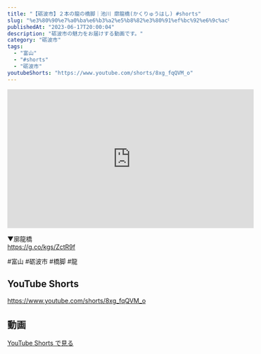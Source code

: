 ```yaml
---
title: "【砺波市】２本の龍の橋脚｜池川 廓龍橋(かくりゅうはし) #shorts"
slug: "%e3%80%90%e7%a0%ba%e6%b3%a2%e5%b8%82%e3%80%91%ef%bc%92%e6%9c%ac%e3%81%ae%e9%be%8d%e3%81%ae%e6%a9%8b%e8%84%9a%ef%bd%9c%e6%b1%a0%e5%b7%9d-%e5%bb%93%e9%be%8d%e6%a9%8b%e3%81%8b%e3%81%8f%e3%82%8a%e3%82%85"
publishedAt: "2023-06-17T20:00:04"
description: "砺波市の魅力をお届けする動画です。"
category: "砺波市"
tags: 
  - "富山"
  - "#shorts"
  - "砺波市"
youtubeShorts: "https://www.youtube.com/shorts/8xg_fqQVM_o"
---
```


<iframe width="560" height="315" src="https://www.youtube.com/embed/5uvYOXT_b64" frameborder="0" allowfullscreen></iframe>

▼廓龍橋<br />
https://g.co/kgs/ZctR9f

#富山 #砺波市 #橋脚 #龍

## YouTube Shorts

https://www.youtube.com/shorts/8xg_fqQVM_o

## 動画

[YouTube Shorts で見る](https://www.youtube.com/shorts/8xg_fqQVM_o)

